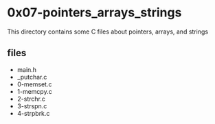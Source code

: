 # 0x07-pointers_arrays_strings

This directory contains some C files about pointers, arrays, and strings

## files

* main.h
* \_putchar.c
* 0-memset.c
* 1-memcpy.c
* 2-strchr.c
* 3-strspn.c
* 4-strpbrk.c
